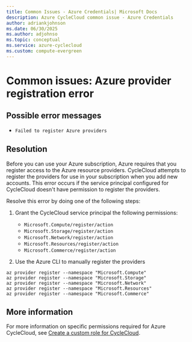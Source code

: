 ```yaml
---
title: Common Issues - Azure Credentials| Microsoft Docs
description: Azure CycleCloud common issue - Azure Credentials
author: adriankjohnson
ms.date: 06/30/2025
ms.author: adjohnso
ms.topic: conceptual
ms.service: azure-cyclecloud
ms.custom: compute-evergreen
---
```

# Common issues: Azure provider registration error

## Possible error messages

- `Failed to register Azure providers`

## Resolution
Before you can use your Azure subscription, Azure requires that you register access to the Azure resource providers. CycleCloud attempts to register the providers for use in your subscription when you add new accounts. This error occurs if the service principal configured for CycleCloud doesn't have permission to register the providers.

Resolve this error by doing one of the following steps:
1. Grant the CycleCloud service principal the following permissions:
    - `Microsoft.Compute/register/action`
    - `Microsoft.Storage/register/action`
    - `Microsoft.Network/register/action`
    - `Microsoft.Resources/register/action`
    - `Microsoft.Commerce/register/action`

1. Use the Azure CLI to manually register the providers
```azurecli-interactive
az provider register --namespace "Microsoft.Compute"
az provider register --namespace "Microsoft.Storage"
az provider register --namespace "Microsoft.Network"
az provider register --namespace "Microsoft.Resources"
az provider register --namespace "Microsoft.Commerce"
```

## More information

For more information on specific permissions required for Azure CycleCloud, see [Create a custom role for CycleCloud](/azure/cyclecloud/managed-identities#create-a-custom-role-and-managed-identity-for-cyclecloud).

